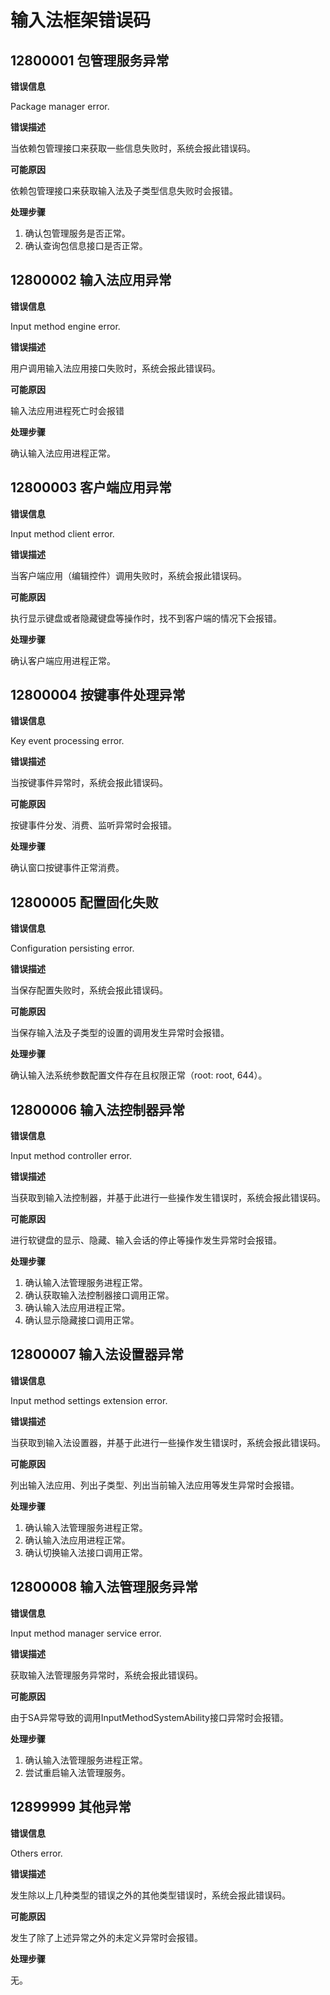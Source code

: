# 输入法框架错误码

## 12800001 包管理服务异常

**错误信息**

Package manager error.

**错误描述**

当依赖包管理接口来获取一些信息失败时，系统会报此错误码。

**可能原因**

依赖包管理接口来获取输入法及子类型信息失败时会报错。

**处理步骤**

1. 确认包管理服务是否正常。
2. 确认查询包信息接口是否正常。

## 12800002 输入法应用异常

**错误信息**

Input method engine error.

**错误描述**

用户调用输入法应用接口失败时，系统会报此错误码。

**可能原因**

输入法应用进程死亡时会报错

**处理步骤**

确认输入法应用进程正常。

## 12800003 客户端应用异常

**错误信息**

Input method client error.

**错误描述**

当客户端应用（编辑控件）调用失败时，系统会报此错误码。

**可能原因**

执行显示键盘或者隐藏键盘等操作时，找不到客户端的情况下会报错。

**处理步骤**

确认客户端应用进程正常。

## 12800004 按键事件处理异常

**错误信息**

Key event processing error.

**错误描述**

当按键事件异常时，系统会报此错误码。

**可能原因**

按键事件分发、消费、监听异常时会报错。

**处理步骤**

确认窗口按键事件正常消费。

## 12800005 配置固化失败

**错误信息**

Configuration persisting error.

**错误描述**

当保存配置失败时，系统会报此错误码。

**可能原因**

当保存输入法及子类型的设置的调用发生异常时会报错。

**处理步骤**

确认输入法系统参数配置文件存在且权限正常（root: root, 644）。

## 12800006 输入法控制器异常

**错误信息**

Input method controller error.

**错误描述**

当获取到输入法控制器，并基于此进行一些操作发生错误时，系统会报此错误码。

**可能原因**

进行软键盘的显示、隐藏、输入会话的停止等操作发生异常时会报错。

**处理步骤**
1. 确认输入法管理服务进程正常。
2. 确认获取输入法控制器接口调用正常。
3. 确认输入法应用进程正常。
4. 确认显示隐藏接口调用正常。

## 12800007 输入法设置器异常

**错误信息**

Input method settings extension error.

**错误描述**

当获取到输入法设置器，并基于此进行一些操作发生错误时，系统会报此错误码。

**可能原因**

列出输入法应用、列出子类型、列出当前输入法应用等发生异常时会报错。

**处理步骤**

1. 确认输入法管理服务进程正常。
2. 确认输入法应用进程正常。
3. 确认切换输入法接口调用正常。

## 12800008 输入法管理服务异常

**错误信息**

Input method manager service error.

**错误描述**

获取输入法管理服务异常时，系统会报此错误码。

**可能原因**

由于SA异常导致的调用InputMethodSystemAbility接口异常时会报错。

**处理步骤**

1. 确认输入法管理服务进程正常。
2. 尝试重启输入法管理服务。

## 12899999 其他异常

**错误信息**

Others error.

**错误描述**

发生除以上几种类型的错误之外的其他类型错误时，系统会报此错误码。

**可能原因**

发生了除了上述异常之外的未定义异常时会报错。

**处理步骤**

无。